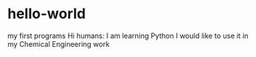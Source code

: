 # hello-world
my first programs
Hi humans:
I am learning Python
I would like to use it in my Chemical Engineering work
